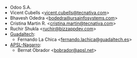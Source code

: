 - Odoo S.A.
- Vicent Cubells \<<vicent.cubells@tecnativa.com>\>
- Bhavesh Odedra \<<bodedra@ursainfosystems.com>\>
- Cristina Martin R. \<<cristina.martin@tecnativa.com>\>
- Ruchir Shukla \<<ruchir@bizzappdev.com>\>
- [Guadaltech](https://www.guadaltech.es):
  - Fernando La Chica \<<fernando.lachica@guadaltech.es>\>
- [APSL-Nagarro](<https://apsl.tech>):
  - Bernat Obrador \<<bobrador@apsl.net>\>
